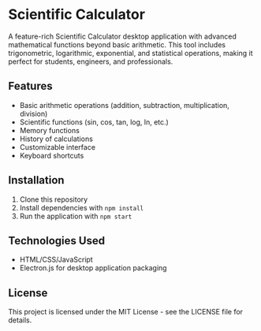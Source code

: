 # Scientific Calculator

A feature-rich Scientific Calculator desktop application with advanced mathematical functions beyond basic arithmetic. This tool includes trigonometric, logarithmic, exponential, and statistical operations, making it perfect for students, engineers, and professionals.

## Features

- Basic arithmetic operations (addition, subtraction, multiplication, division)
- Scientific functions (sin, cos, tan, log, ln, etc.)
- Memory functions
- History of calculations
- Customizable interface
- Keyboard shortcuts

## Installation

1. Clone this repository
2. Install dependencies with `npm install`
3. Run the application with `npm start`

## Technologies Used

- HTML/CSS/JavaScript
- Electron.js for desktop application packaging

## License

This project is licensed under the MIT License - see the LICENSE file for details.
